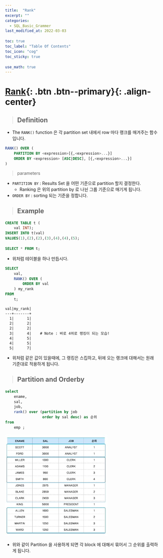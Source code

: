 ```yaml
---
title:  "Rank"
excerpt: ""
categories:
  - SQL_Basic_Grammer
last_modified_at: 2022-03-03

toc: true
toc_label: "Table Of Contents"
toc_icon: "cog"
toc_sticky: true

use_math: true
---
```


# [Rank](#link){: .btn .btn--primary}{: .align-center}

> ## Definition 

- The `RANK()` function 은 각 partition set 내에서 row 마다 랭크를 매겨주는 함수입니다. 

```sql
RANK() OVER (
    PARTITION BY <expression>[{,<expression>...}]
    ORDER BY <expression> [ASC|DESC], [{,<expression>...}]
)
```

> parameters

- `PARTITION BY` : Results Set 을 어떤 기준으로 partition 할지 결정한다. 
  - Ranking 은 위의 partition by 로 나뉜 그룹 기준으로 매기게 됩니다.
- `ORDER BY` : sorting 되는 기준을 정합니다.

> ## Example 

```sql
CREATE TABLE t (
    val INT);
INSERT INTO t(val)
VALUES(1),(2),(2),(3),(4),(4),(5);

SELECT * FROM t;
```

- 위처럼 테이블을 하나 만듭시다.

```sql
SELECT
    val,
    RANK() OVER (
        ORDER BY val
    ) my_rank
FROM
    t;
```

```
val|my_rank|
---+-------+
  1|      1|
  2|      2|
  2|      2|
  3|      4|    # Note : 바로 4위로 랭킹이 되는 모습! 
  4|      5|
  4|      5|
  5|      7|
```

- 위처럼 같은 값이 있을때에, 그 랭킹은 스킵하고, 뒤에 오는 랭크에 대해서는 원래 기준대로 적용하게 됩니다.

> ## Partition and Orderby

```sql
select
	ename,
	sal,
	job,
	rank() over (partition by job
				 order by sal desc) as 순위
from
	emp ;
```

![jpg](/assets/images/Program/65_1.jpg)

- 위와 같이 Partition 을 사용하게 되면 각 block 에 대해서 묶어서 그 순위를 출력하게 됩니다. 
